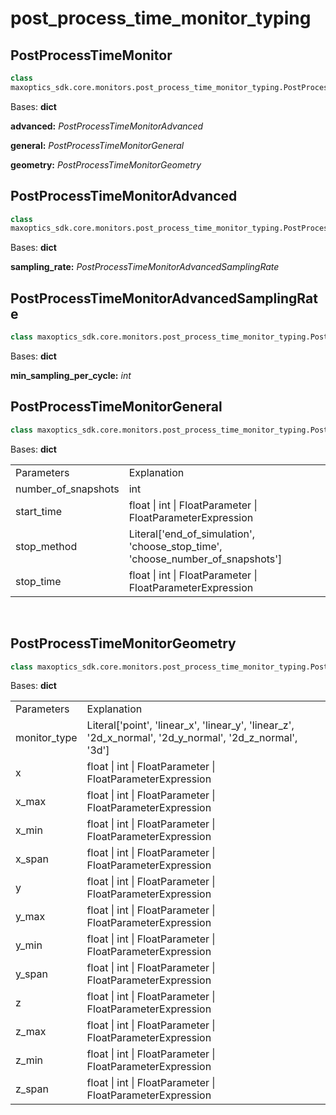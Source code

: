 # post_process_time_monitor_typing

## PostProcessTimeMonitor

```py
class 
maxoptics_sdk.core.monitors.post_process_time_monitor_typing.PostProcessTimeMonitor(*args, **kwargs)
```
Bases: **dict**

**advanced:** *PostProcessTimeMonitorAdvanced*

**general:** *PostProcessTimeMonitorGeneral*

**geometry:** *PostProcessTimeMonitorGeometry*

## PostProcessTimeMonitorAdvanced

```py
class 
maxoptics_sdk.core.monitors.post_process_time_monitor_typing.PostProcessTimeMonitorAdvanced(*args, **kwargs)
```
Bases: **dict**

**sampling_rate:** *PostProcessTimeMonitorAdvancedSamplingRate*

## PostProcessTimeMonitorAdvancedSamplingRate

```py
class maxoptics_sdk.core.monitors.post_process_time_monitor_typing.PostProcessTimeMonitorAdvancedSamplingRate(*args, **kwargs)
```

Bases: **dict**

**min_sampling_per_cycle:** *int*

## PostProcessTimeMonitorGeneral

```py
class maxoptics_sdk.core.monitors.post_process_time_monitor_typing.PostProcessTimeMonitorGeneral(*args, **kwargs)
```
Bases: **dict**

<table class="custom-table">
  <tr>
    <td class="typeface">Parameters</td>
    <td class="typeface">Explanation</td>
  </tr>
  
  <tr>
    <td>number_of_snapshots</td>
    <td>int</td>
  </tr>
  <tr>
    <td>start_time</td>
    <td>float | int | FloatParameter | FloatParameterExpression</td>
  </tr>
  <tr>
    <td>stop_method</td>
    <td>Literal['end_of_simulation', 'choose_stop_time', 'choose_number_of_snapshots']</td>
  </tr>
  <tr>
    <td>stop_time</td>
    <td>float | int | FloatParameter | FloatParameterExpression</td>
  </tr>
</table>
<br/>

## PostProcessTimeMonitorGeometry

```py
class maxoptics_sdk.core.monitors.post_process_time_monitor_typing.PostProcessTimeMonitorGeometry(*args, **kwargs)
```
Bases: **dict**

<table class="custom-table">
  <tr>
    <td class="typeface">Parameters</td>
    <td class="typeface">Explanation</td>
  </tr>
  
  <tr>
    <td>monitor_type</td>
    <td>Literal['point', 'linear_x', 'linear_y', 'linear_z', '2d_x_normal', '2d_y_normal', '2d_z_normal', '3d']</td>
  </tr>
  <tr>
    <td>x</td>
    <td>float | int | FloatParameter | FloatParameterExpression</td>
  </tr>
  <tr>
    <td>x_max</td>
    <td>float | int | FloatParameter | FloatParameterExpression</td>
  </tr>
  <tr>
    <td>x_min</td>
    <td>float | int | FloatParameter | FloatParameterExpression</td>
  </tr>
  <tr>
    <td>x_span</td>
    <td>float | int | FloatParameter | FloatParameterExpression</td>
  </tr>
  <tr>
    <td>y</td>
    <td>float | int | FloatParameter | FloatParameterExpression</td>
  </tr>
  <tr>
    <td>y_max</td>
    <td>float | int | FloatParameter | FloatParameterExpression</td>
  </tr>
  <tr>
    <td>y_min</td>
    <td>float | int | FloatParameter | FloatParameterExpression</td>
  </tr>
  <tr>
    <td>y_span</td>
    <td>float | int | FloatParameter | FloatParameterExpression</td>
  </tr>
  <tr>
    <td>z</td>
    <td>float | int | FloatParameter | FloatParameterExpression</td>
  </tr>
  <tr>
    <td>z_max</td>
    <td>float | int | FloatParameter | FloatParameterExpression</td>
  </tr>
  <tr>
    <td>z_min</td>
    <td>float | int | FloatParameter | FloatParameterExpression</td>
  </tr>
  <tr>
    <td>z_span</td>
    <td>float | int | FloatParameter | FloatParameterExpression</td>
  </tr>
</table>